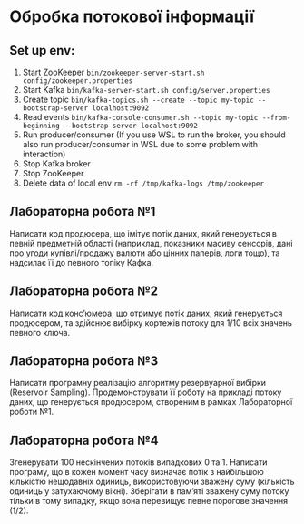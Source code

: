 # Обробка потокової інформації

## Set up env:

1. Start ZooKeeper `bin/zookeeper-server-start.sh config/zookeeper.properties`
2. Start Kafka `bin/kafka-server-start.sh config/server.properties`
3. Create topic `bin/kafka-topics.sh --create --topic my-topic --bootstrap-server localhost:9092`
4. Read events `bin/kafka-console-consumer.sh --topic my-topic --from-beginning --bootstrap-server localhost:9092`
5. Run producer/consumer (If you use WSL to run the broker, you should also run producer/consumer in WSL due to some problem with interaction)
6. Stop Kafka broker
7. Stop ZooKeeper
8. Delete data of local env `rm -rf /tmp/kafka-logs /tmp/zookeeper`

## Лабораторна робота №1

Написати код продюсера, що імітує потік даних, який генерується в певній предметній області
(наприклад, показники масиву сенсорів, дані про угоди купівлі/продажу валюти або цінних паперів, логи тощо),
та надсилає її до певного топіку Кафка.

## Лабораторна робота №2

Написати код конс’юмера, що отримує потік даних, який генерується продюсером,
та здійснює вибірку кортежів потоку для 1/10 всіх значень певного ключа.

## Лабораторна робота №3

Написати програмну реалізацію алгоритму резервуарної вибірки (Reservoir Sampling).
Продемонструвати її роботу на прикладі потоку даних, що генерується продюсером,
створеним в рамках Лабораторної роботи №1.

## Лабораторна робота №4

Згенерувати 100 нескінчених потоків випадкових 0 та 1.
Написати програму, що в кожен момент часу визначає потік з найбільшою кількістю нещодавніх одиниць,
використовуючи зважену суму (кількість одиниць у затухаючому вікні).
Зберігати в пам’яті зважену суму потоку тільки в тому випадку, якщо вона перевищує певне порогове значення (1/2).
